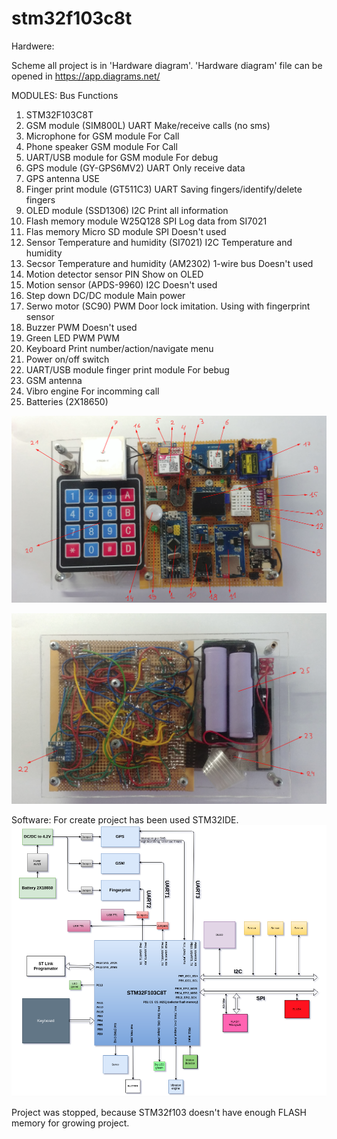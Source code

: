 # stm32f103c8t
Hardwere:

Scheme all project is in 'Hardware diagram'.
'Hardware diagram' file can be opened in https://app.diagrams.net/

  MODULES:                                        Bus         Functions
1. STM32F103C8T                                             
2. GSM module (SIM800L)                           UART        Make/receive calls (no sms)
3. Microphone for GSM module                                  For Call            
4. Phone speaker GSM module                                   For Call
5. UART/USB module for GSM module                             For debug
6. GPS module (GY-GPS6MV2)                        UART        Only receive data
7. GPS antenna                                                USE
8. Finger print module (GT511C3)                  UART        Saving fingers/identify/delete fingers 
9. OLED module  (SSD1306)                         I2C         Print all information
10. Flash memory module W25Q128                    SPI        Log data from SI7021 
11. Flas memory Micro SD module                    SPI        Doesn't used
12. Sensor Temperature and humidity (SI7021)       I2C        Temperature and humidity     
13. Secsor Temperature and humidity (AM2302)      1-wire bus  Doesn't used
14. Motion detector sensor                        PIN         Show on OLED  
15. Motion sensor (APDS-9960)                     I2C         Doesn't used
16. Step down DC/DC module                                    Main power
17. Serwo motor (SC90)                            PWM         Door lock imitation. Using with fingerprint sensor
18. Buzzer                                        PWM         Doesn't used
19. Green LED                                     PWM         PWM
20. Keyboard                                                  Print number/action/navigate menu
21. Power on/off switch                               
22. UART/USB module finger print module                       For bebug 
23. GSM antenna       
24. Vibro engine                                              For incomming call
25. Batteries (2X18650)                                       


![alt text](https://github.com/OlegDemk/stm32f103c8t/blob/master/1.png)


![alt text](https://github.com/OlegDemk/stm32f103c8t/blob/master/2.png)

Software:
For create project has been used STM32IDE.
![alt text](https://github.com/OlegDemk/stm32f103c8t/blob/master/screenshot_4.png)

Project was stopped, because STM32f103 doesn't have enough FLASH memory for growing project.

